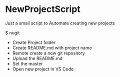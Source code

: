 # NewProjectScript

Just a small script to Automate creating new projects

$ nugit <name>

- Create Project folder
- Create README.md with project name
- Remote create a new git repository
- Upload the README.md
- Set the master
- Open new project in VS Code
